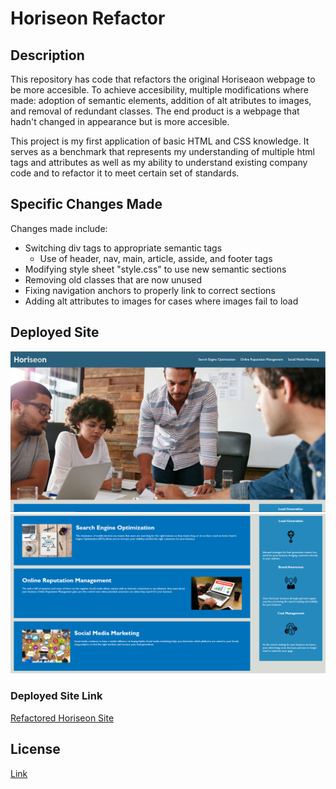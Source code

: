 # Horiseon Refactor

## Description

This repository has code that refactors the original Horiseaon webpage to be more accesible. To achieve accesibility, multiple modifications where made: adoption of semantic elements, 
addition of alt atributes to images, and removal of redundant classes. The end product is a webpage that hadn't changed in appearance but is more accesible. 

This project is my first application of basic HTML and CSS knowledge. It serves as a benchmark that represents my understanding of multiple html tags and attributes as well as my ability to understand existing company code and to refactor it to meet certain set of standards. 

## Specific Changes Made

Changes made include:
- Switching div tags to appropriate semantic tags
    - Use of header, nav, main, article, asside, and footer tags
- Modifying style sheet "style.css" to use new semantic sections
- Removing old classes that are now unused
- Fixing navigation anchors to properly link to correct sections
- Adding alt attributes to images for cases where images fail to load

## Deployed Site
![Website Screen Shot Pt.1](./assets/images/Webss1.PNG)
![Website Screen Shot Pt.2](./assets/images/Webss2.PNG)

### Deployed Site Link
[Refactored Horiseon Site](https://hmanjun.github.io/horiseon-refactor/)

## License
[Link](https://github.com/hmanjun/horiseon-refactor/blob/main/LICENSE)

